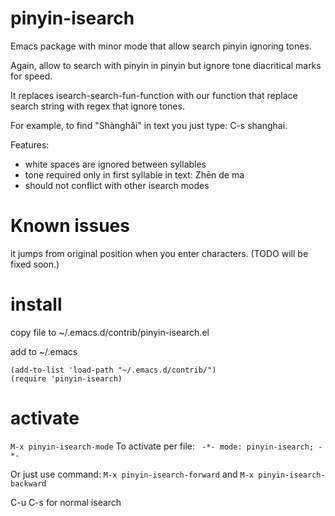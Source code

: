 # pinyin-isearch
Emacs package with minor mode that allow search pinyin ignoring tones.

Again, allow to search with pinyin in pinyin but ignore tone diacritical marks for speed.

It replaces isearch-search-fun-function with our function that replace
 search string with regex that ignore tones.

For example, to find "Shànghǎi" in text you just type: C-s shanghai.

Features:
- white spaces are ignored between syllables
- tone required only in first syllable in text: Zhēn de ma
- should not conflict with other isearch modes

# Known issues
it jumps from original position when you enter characters. (TODO will
be fixed soon.)

# install
copy file to ~/.emacs.d/contrib/pinyin-isearch.el

add to ~/.emacs

```elisp
(add-to-list 'load-path "~/.emacs.d/contrib/")
(require 'pinyin-isearch)
```

# activate
``` M-x pinyin-isearch-mode ``` To activate per file: ```  -*- mode: pinyin-isearch; -*- ```

Or just use command: ``` M-x pinyin-isearch-forward ``` and ``` M-x pinyin-isearch-backward ```

C-u C-s for normal isearch
